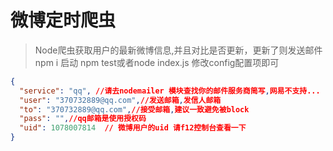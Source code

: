 # 微博定时爬虫
>Node爬虫获取用户的最新微博信息,并且对比是否更新，更新了则发送邮件
npm i
启动
npm test或者node index.js
修改config配置项即可

```json
{
  "service": "qq", //请去nodemailer 模块查找你的邮件服务商简写,网易不支持...
  "user": "370732889@qq.com",//发送邮箱,发信人邮箱
  "to": "370732889@qq.com",//接受邮箱,建议一致避免被block
  "pass": "",//qq邮箱是使用授权码
  "uid": 1078007814  // 微博用户的uid 请f12控制台查看一下
}
```